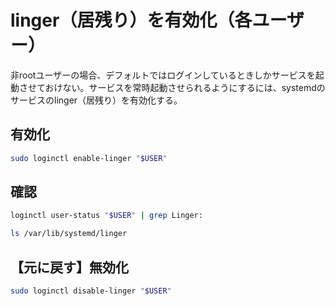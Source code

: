 # linger（居残り）を有効化（各ユーザー）
非rootユーザーの場合、デフォルトではログインしているときしかサービスを起動させておけない。サービスを常時起動させられるようにするには、systemdのサービスのlinger（居残り）を有効化する。

## 有効化
```sh
sudo loginctl enable-linger "$USER"
```

## 確認
```sh
loginctl user-status "$USER" | grep Linger:

ls /var/lib/systemd/linger
```

## 【元に戻す】無効化
```sh
sudo loginctl disable-linger "$USER"
```
